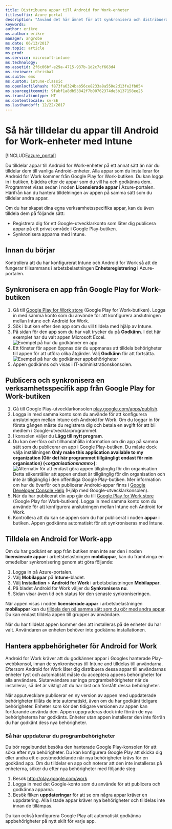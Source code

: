 ```yaml
---
title: Distribuera appar till Android for Work-enheter
titlesuffix: Azure portal
description: "Använd det här ämnet för att synkronisera och distribuera appar till Android for Work-enheter från Google Play for Work Store.”"
keywords: 
author: erikre
ms.author: erikre
manager: angrobe
ms.date: 06/13/2017
ms.topic: article
ms.prod: 
ms.service: microsoft-intune
ms.technology: 
ms.assetid: 2f6c06bf-e29a-4715-937b-1d2c7cf663d4
ms.reviewer: chrisbal
ms.suite: ems
ms.custom: intune-classic
ms.openlocfilehash: f873fa6324bab56ce8233a8a550e2d13fe2fb054
ms.sourcegitcommit: 9fabf1a8db53842f7b00762374de5b137158ee25
ms.translationtype: HT
ms.contentlocale: sv-SE
ms.lasthandoff: 12/22/2017
---
```

# <a name="how-to-assign-apps-to-android-for-work-devices-with-intune"></a>Så här tilldelar du appar till Android for Work-enheter med Intune

[!INCLUDE[azure_portal](./includes/azure_portal.md)]

Du tilldelar appar till Android for Work-enheter på ett annat sätt än när du tilldelar dem till vanliga Android-enheter. Alla appar som du installerar för Android for Work kommer från Google Play for Work-butiken. Du kan logga in i butiken, bläddra efter de appar som du vill ha och godkänna dem.
Programmet visas sedan i noden **Licensierade appar** i Azure-portalen. Härifrån kan du hantera tilldelningen av appen på samma sätt som du tilldelar andra appar.

Om du har skapat dina egna verksamhetsspecifika appar, kan du även tilldela dem på följande sätt:
- Registrera dig för ett Google-utvecklarkonto som låter dig publicera appar på ett privat område i Google Play-butiken.
- Synkronisera apparna med Intune.

## <a name="before-you-start"></a>Innan du börjar

Kontrollera att du har konfigurerat Intune och Android for Work så att de fungerar tillsammans i arbetsbelastningen **Enhetsregistrering** i Azure-portalen.

## <a name="synchronize-an-app-from-the-google-play-for-work-store"></a>Synkronisera en app från Google Play for Work-butiken

1. Gå till [Google Play for Work store](https://play.google.com/work) (Google Play for Work-butiken). Logga in med samma konto som du använde för att konfigurera anslutningen mellan Intune och Android for Work.
2. Sök i butiken efter den app som du vill tilldela med hjälp av Intune.
3. På sidan för den app som du har valt trycker du på **Godkänn**. I det här exemplet har du valt appen Microsoft Excel.<br>
  ![Exempel på hur du godkänner en app](media/approve.png)
4. Ett fönster för appen öppnas där du uppmanas att tilldela behörigheter till appen för att utföra olika åtgärder. Välj **Godkänn** för att fortsätta.<br>
  ![Exempel på hur du godkänner appbehörigheter](media/approve-app-permissions.png)
5. Appen godkänns och visas i IT-administrationskonsolen.

## <a name="publish-then-synchronize-a-line-of-business-app-from-the-google-play-for-work-store"></a>Publicera och synkronisera en verksamhetsspecifik app från Google Play for Work-butiken

1. Gå till Google Play-utvecklarkonsolen [play.google.com/apps/publish](https://play.google.com/apps/publish).
2. Logga in med samma konto som du använde för att konfigurera anslutningen mellan Intune och Android for Work. Om du loggar in för första gången måste du registrera dig och betala en avgift för att bli medlem i Google-utvecklarprogrammet.
3. I konsolen väljer du **Lägg till nytt program**.
4. Du kan överföra och tillhandahålla information om din app på samma sätt som du publicerar en app i Google Play-butiken. Du måste dock välja inställningen **Only make this application available to my organization (Gör det här programmet tillgängligt endast för min organisation) (<*organisationsnamn*>)**:<br>
  ![Alternativ för att endast göra appen tillgänglig för din organisation](media/restrict.png)<br>
Detta säkerställer att appen endast är tillgänglig för din organisation och inte är tillgänglig i den offentliga Google Play-butiken.
Mer information om hur du överför och publicerar Android-appar finns i [Google Developer Console Help](https://support.google.com/googleplay/android-developer/answer/113469) (Hjälp med Google-utvecklarkonsolen).
5. När du har publicerat din app går du till [Google Play for Work store](https://play.google.com/work) (Google Play for Work-butiken). Logga in med samma konto som du använde för att konfigurera anslutningen mellan Intune och Android for Work.
6. Kontrollera att du kan se appen som du har publicerat i noden **appar** i butiken. Appen godkänns automatiskt för att synkroniseras med Intune.

## <a name="assign-an-android-for-work-app"></a>Tilldela en Android for Work-app

Om du har godkänt en app från butiken men inte ser den i noden **licensierade appar** i arbetsbelastningen **mobilappar**, kan du framtvinga en omedelbar synkronisering genom att göra följande:

1. Logga in på Azure-portalen.
2. Välj **Mobilappar** på **Intune**-bladet.
3. Välj **Installation** > **Android for Work** i arbetsbelastningen **Mobilappar**.
4. På bladet Android for Work väljer du **Synkronisera nu**.
5. Sidan visar även tid och status för den senaste synkroniseringen.

När appen visas i noden **licensierade appar** i arbetsbelastningen **mobilappar** kan du [tilldela den på samma sätt som du gör med andra appar](/intune-azure/manage-apps/deploy-apps). Du kan endast tilldela appen till grupper av användare.

När du har tilldelat appen kommer den att installeras på de enheter du har valt. Användaren av enheten behöver inte godkänna installationen.

## <a name="manage-android-for-work-app-permissions"></a>Hantera appbehörigheter för Android for Work
Android for Work kräver att du godkänner appar i Googles hanterade Play-webbkonsol, innan de synkroniseras till Intune and tilldelas till användarna.  Eftersom Android for Work låter dig distribuera dessa appar till användarnas enheter tyst och automatiskt måste du acceptera appens behörigheter för alla användare.  Slutanvändare ser inga programbehörigheter när de installerar, så det är viktigt att du har läst och förstått dessa behörigheter.

När apputvecklare publicerar en ny version av appen med uppdaterade behörigheter tillåts de inte automatiskt, även om du har godkänt tidigare behörigheter. Enheter som kör den tidigare versionen av appen kan fortfarande använda den. Appen uppgraderas dock inte förrän de nya behörigheterna har godkänts. Enheter utan appen installerar den inte förrän du har godkänt dess nya behörigheter.

### <a name="how-to-update-app-permissions"></a>Så här uppdaterar du programbehörigheter

Du bör regelbundet besöka den hanterade Google Play-konsolen för att söka efter nya behörigheter. Du kan konfigurera Google Play att skicka dig eller andra ett e-postmeddelande när nya behörigheter krävs för en godkänd app. Om du tilldelar en app och noterar att den inte installeras på enheterna, söker du efter nya behörigheter med följande steg:

1. Besök http://play.google.com/work
2. Logga in med det Google-konto som du använde för att publicera och godkänna apparna.
3. Besök fliken **uppdateringar** för att se om några appar kräver en uppdatering.  Alla listade appar kräver nya behörigheter och tilldelas inte innan de tillämpas.  

Du kan också konfigurera Google Play att automatiskt godkänna appbehörigheter på nytt skilt för varje app. 



